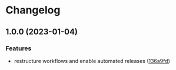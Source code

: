 # Changelog

## 1.0.0 (2023-01-04)


### Features

* restructure workflows and enable automated releases ([136a9fd](https://github.com/rolehippie/cronlist/commit/136a9fd9b9bc68a6ce9d306c8abc6c7679538103))
